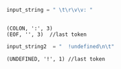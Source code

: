```python
input_string = " \t\r\v\v: "
```
```

(COLON, ':', 3)
(EOF, '', 3)  //last token
```

```python
input_string2  = "  !undefined\n\t"
```
```
(UNDEFINED, '!', 1) //last token
```
